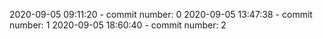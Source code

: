 2020-09-05 09:11:20 - commit number: 0
2020-09-05 13:47:38 - commit number: 1
2020-09-05 18:60:40 - commit number: 2
